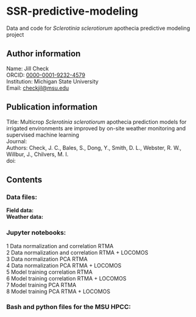 # SSR-predictive-modeling

Data and code for *Sclerotinia sclerotiorum* apothecia predictive modeling project 

## Author information  
Name: Jill Check  
ORCID: [0000-0001-9232-4579](https://orcid.org/0000-0001-9232-4579)  
Institution: Michigan State University  
Email: checkjil@msu.edu  

## Publication information  
Title: Multicrop *Sclerotinia sclerotiorum* apothecia prediction models for irrigated environments are improved by on-site weather monitoring and supervised machine learning  
Journal:  
Authors: Check, J. C., Bales, S., Dong, Y., Smith, D. L., Webster, R. W., Willbur, J., Chilvers, M. I.  
doi: <XXXX>  


## Contents
### Data files:  
**Field data:**  
**Weather data:**  

### Jupyter notebooks:  
1 Data normalization and correlation RTMA  
2 Data normalization and correlation RTMA + LOCOMOS  
3 Data normalization PCA RTMA  
4 Data normalization PCA RTMA + LOCOMOS  
5 Model training correlation RTMA  
6 Model training correlation RTMA + LOCOMOS  
7 Model training PCA RTMA  
8 Model training PCA RTMA + LOCOMOS  

### Bash and python files for the MSU HPCC:  

